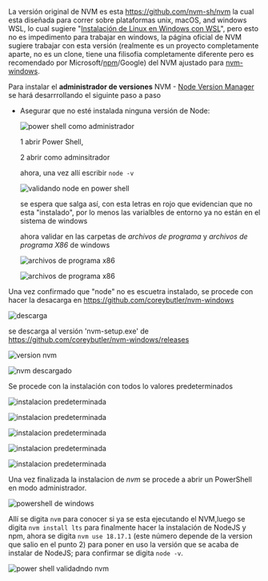  La versión original de NVM es esta https://github.com/nvm-sh/nvm la cual esta diseñada para correr sobre plataformas unix, macOS, and windows WSL, lo cual sugiere "[Instalación de Linux en Windows con WSL](https://learn.microsoft.com/es-es/windows/wsl/install)", pero esto no es impedimento para trabajar en windows, la página oficial de NVM sugiere trabajar con esta versión (realmente es un proyecto completamente aparte, no es un clone, tiene una filisofia completamente diferente pero es recomendado por Microsoft/[npm](https://www.npmjs.com)/Google) del NVM ajustado para [nvm-windows](https://github.com/coreybutler/nvm-windows).

Para instalar el **administrador de versiones** NVM - [Node Version Manager](https://desarrolloweb.com/home/nvm) se hará desarrrollando el siguinte paso a paso

- Asegurar que no esté instalada ninguna versión de Node:

    ![power shell como administrador](/README-images/20230906_221711.png)

    1 abrir Power Shell,

    2 abrir como adminsitrador

    ahora, una vez allí escribir `node -v`

    ![validando node en power shell](/README-images/20230906_222240.png)

    se espera que salga así, con esta letras en rojo que evidencian que no esta "instalado", por lo menos las varialbles de entorno ya no están en el sistema de windows

    ahora validar en las carpetas de *archivos de programa* y *archivos de programa X86* de windows

    ![archivos de programa x86](/README-images/20230906_223333.png)

    ![archivos de programa x86](/README-images/20230906_223802.png)

Una vez confirmado que "node" no es escuetra instalado, se procede con hacer la desacarga en https://github.com/coreybutler/nvm-windows

![descarga](/README-images/20230906_225126.png)

se descarga al versión 'nvm-setup.exe' de https://github.com/coreybutler/nvm-windows/releases

![version nvm](/README-images/20230906_225129.png)

![nvm descargado](/README-images/20230906_225131.png)

Se procede con la instalación con todos lo valores predeterminados

![instalacion predeterminada](/README-images/20230906_225135.png)

![instalacion predeterminada](/README-images/20230906_225137.png)

![instalacion predeterminada](/README-images/20230906_225139.png)

![instalacion predeterminada](/README-images/20230906_225142.png)

![instalacion predeterminada](/README-images/20230906_225145.png)

Una vez finalizada la instalacion de *nvm* se procede a abrir un PowerShell en modo administrador.

![powershell de windows](/README-images/20230911_003947.png)

Allí se digita `nvm` para conocer si ya se esta ejecutando el NVM,luego se digita `nvm install lts` para finalmente hacer la instalación de NodeJS y npm, ahora se digita `nvm use 18.17.1` (este número depende de la version que salio en el punto 2) para poner en uso la versión que se acaba de instalar de NodeJS; para confirmar se digita `node -v`.

![power shell validadndo nvm](/README-images/20230911_001822.png)